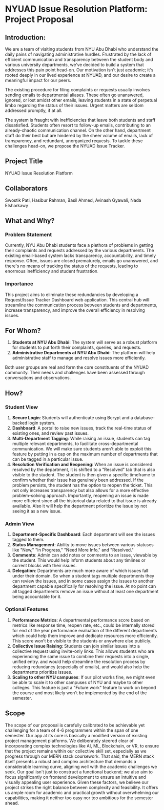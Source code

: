 # NYUAD Issue Resolution Platform: Project Proposal

## Introduction:

We are a team of visiting students from NYU Abu Dhabi who understand the daily pains of navigating administrative hurdles. Frustrated by the lack of efficient communication and transparency between the student body and various university departments, we've decided to build a system that addresses this pain point head-on. Our motivation isn't just academic; it's rooted deeply in our lived experience at NYUAD, and our desire to create a meaningful impact for our peers.

The existing procedure for filing complaints or requests usually involves sending emails to departmental aliases. These often go unanswered, ignored, or lost amidst other emails, leaving students in a state of perpetual limbo regarding the status of their issues. Urgent matters are seldom addressed promptly, if at all.

The system is fraught with inefficiencies that leave both students and staff dissatisfied. Students often resort to follow-up emails, contributing to an already-chaotic communication channel. On the other hand, department staff do their best but are hindered by the sheer volume of emails, lack of transparency, and redundant, unorganized requests. To tackle these challenges head-on, we propose the NYUAD Issue Tracker.

## Project Title

NYUAD Issue Resolution Platform

## Collaborators
Swostik Pati, Hasibur Rahman, Basil Ahmed, Avinash Gyawali, Nada Elsharkawy


## What and Why?

### Problem Statement

Currently, NYU Abu Dhabi students face a plethora of problems in getting their complaints and requests addressed by the various departments. The existing email-based system lacks transparency, accountability, and timely response. Often, issues are closed prematurely, emails go unanswered, and there's no means of tracking the status of the requests, leading to enormous inefficiency and student frustration.

### Importance

This project aims to eliminate these redundancies by developing a Request/Issue Tracker Dashboard web application. This central hub will streamline the communication process between students and departments, increase transparency, and improve the overall efficiency in resolving issues.

## For Whom?

1.  **Students at NYU Abu Dhabi**: The system will serve as a robust platform for students to put forth their complaints, queries, and requests.
2.  **Administrative Departments at NYU Abu Dhabi**: The platform will help administrative staff to manage and resolve issues more efficiently.

Both user groups are real and form the core constituents of the NYUAD community. Their needs and challenges have been assessed through conversations and observations.

## How?

### Student View

1.  **Secure Login**: Students will authenticate using Bcrypt and a database-backed login system.
2.  **Dashboard**: A portal to raise new issues, track the real-time status of existing ones, and review past issues.
3.  **Multi-Department Tagging**: While raising an issue, students can tag multiple relevant departments, to facilitate cross-departmental communication. We will make sure students aren't able to exploit this feature by putting in a cap on the maximum number of departments that can be tagged in a particular issue. 
4.  **Resolution Verification and Reopening**:  When an issue is considered resolved by the department, it is shifted to a "Resolved" tab that is also visible to the student. The student is then given a specific timeframe to confirm whether their issue has genuinely been addressed. If the problem persists, the student has the option to reopen the ticket. This not only increases transparency but also allows for a more effective problem-solving approach. Importantly, reopening an issue is made more efficient since all the historical data related to that issue is already available. Also it will help the department prioritize the issue by not seeing it as a new issue.

### Admin View

1.  **Department-Specific Dashboard**: Each department will see the issues tagged to them.
2.  **Status Management**: Ability to move issues between various statuses like "New," "In Progress," "Need More Info," and "Resolved."
3.  **Comments**: Admin can add notes or comments to an issue, viewable by the student. This would help inform students about any timlines or current blocks with their issues.
4.  **Delegation**: Departments are much more aware of which issues fall under their domain. So when a student tags multiple departments they can review the issues, and in some cases assign the issues to another department capable specifically for resolving the issue. At no point can all tagged departments remove an issue without at least one department being accountable for it. 

### Optional Features

1.  **Performance Metrics**: A departmental performance score based on metrics like response time, reopen rate, etc., could be internally stored for end of the year performance evaluation of the different departments which could help them improve and dedicate resources more efficiently. This score won't be visible to the students or anywhere else publicly.
2.  **Collective Issue Raising**: Students can join similar issues into a collective request using invite-only links. This allows students who are experiencing the same issue to combine their requests into a single, unified entry. and would help streamline the resolution process by reducing redundancy (especially of emails), and would also help the departments prioritize issues. 
3. **Scaling to other NYU campuses**: If our pilot works fine, we might even be able to scale it to other campuses of NYU and maybe to other colleges. This feature is just a "Future work" feature to work on beyond the course and most likely won't be implemented by the end of the semester.

## Scope

The scope of our proposal is carefully calibrated to be achievable yet challenging for a team of 4-6 programmers within the span of one semester. Our app at its core is basically a modified version of existing project management platforms. We deliberately steered clear of incorporating complex technologies like AI, ML, Blockchain, or VR, to ensure that the project remains within our collective skill set, especially as we progress through our MERN stack coursework. That said, the MERN stack itself presents a robust and complex architecture that demands a considerable learning curve, aligning well with the academic challenges we seek. Our goal isn't just to construct a functional backend; we also aim to focus significantly on frontend development to ensure an intuitive and visually appealing user experience. Given these factors, we believe our project strikes the right balance between complexity and feasibility. It offers us ample room for academic and practical growth without overwhelming our capabilities, making it neither too easy nor too ambitious for the semester ahead.
